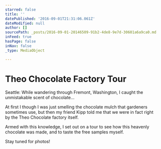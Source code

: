 ```yaml
---
starred: false
title: ''
datePublished: '2016-09-01T21:31:06.061Z'
dateModified: null
author: []
sourcePath: _posts/2016-09-01-20146509-91b2-4de8-9e7d-30601a6a9ca0.md
inFeed: true
hasPage: false
inNav: false
_type: MediaObject

---
```

# Theo Chocolate Factory Tour

Seattle: While wandering through Fremont, Washington, I caught the unmistakable scent of chocolate...

At first I though I was just smelling the chocolate mulch that gardeners sometimes use, but then my friend Kipp told me that we were in fact right by the Theo Chocolate factory itself.

Armed with this knowledge, I set out on a tour to see how this heavenly chocolate was made, and to taste the free samples myself. 

Stay tuned for photos!